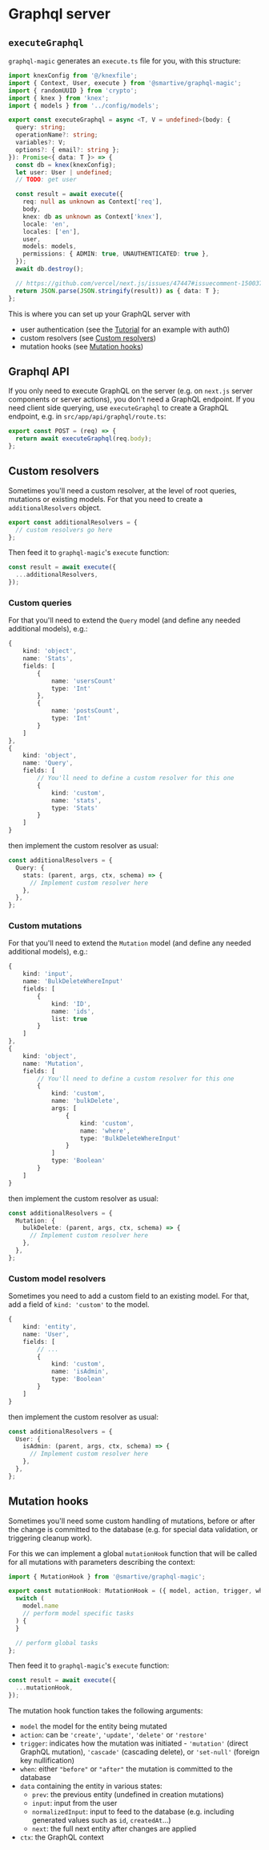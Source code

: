 # Graphql server

## `executeGraphql`

`graphql-magic` generates an `execute.ts` file for you, with this structure:

```ts
import knexConfig from '@/knexfile';
import { Context, User, execute } from '@smartive/graphql-magic';
import { randomUUID } from 'crypto';
import { knex } from 'knex';
import { models } from '../config/models';

export const executeGraphql = async <T, V = undefined>(body: {
  query: string;
  operationName?: string;
  variables?: V;
  options?: { email?: string };
}): Promise<{ data: T }> => {
  const db = knex(knexConfig);
  let user: User | undefined;
  // TODO: get user

  const result = await execute({
    req: null as unknown as Context['req'],
    body,
    knex: db as unknown as Context['knex'],
    locale: 'en',
    locales: ['en'],
    user,
    models: models,
    permissions: { ADMIN: true, UNAUTHENTICATED: true },
  });
  await db.destroy();

  // https://github.com/vercel/next.js/issues/47447#issuecomment-1500371732
  return JSON.parse(JSON.stringify(result)) as { data: T };
};
```

This is where you can set up your GraphQL server with

- user authentication (see the [Tutorial](./tutorial) for an example with auth0)
- custom resolvers (see [Custom resolvers](#custom-resolvers))
- mutation hooks (see [Mutation hooks](#mutation-hooks))

## Graphql API

If you only need to execute GraphQL on the server (e.g. on `next.js` server components or server actions), you don't need a GraphQL endpoint.
If you need client side querying, use `executeGraphql` to create a GraphQL endpoint, e.g. in `src/app/api/graphql/route.ts`:

```ts
export const POST = (req) => {
  return await executeGraphql(req.body);
};
```

## Custom resolvers

Sometimes you'll need a custom resolver, at the level of root queries, mutations or existing models. For that you need to create a `additionalResolvers` object.

```ts
export const additionalResolvers = {
  // custom resolvers go here
};
```

Then feed it to `graphql-magic`'s `execute` function:

```ts
const result = await execute({
  ...additionalResolvers,
});
```

### Custom queries

For that you'll need to extend the `Query` model (and define any needed additional models), e.g.:

```ts
{
    kind: 'object',
    name: 'Stats',
    fields: [
        {
            name: 'usersCount'
            type: 'Int'
        },
        {
            name: 'postsCount',
            type: 'Int'
        }
    ]
},
{
    kind: 'object',
    name: 'Query',
    fields: [
        // You'll need to define a custom resolver for this one
        {
            kind: 'custom',
            name: 'stats',
            type: 'Stats'
        }
    ]
}
```

then implement the custom resolver as usual:

```ts
const additionalResolvers = {
  Query: {
    stats: (parent, args, ctx, schema) => {
      // Implement custom resolver here
    },
  },
};
```

### Custom mutations

For that you'll need to extend the `Mutation` model (and define any needed additional models), e.g.:

```ts
{
    kind: 'input',
    name: 'BulkDeleteWhereInput'
    fields: [
        {
            kind: 'ID',
            name: 'ids',
            list: true
        }
    ]
},
{
    kind: 'object',
    name: 'Mutation',
    fields: [
        // You'll need to define a custom resolver for this one
        {
            kind: 'custom',
            name: 'bulkDelete',
            args: [
                {
                    kind: 'custom',
                    name: 'where',
                    type: 'BulkDeleteWhereInput'
                }
            ]
            type: 'Boolean'
        }
    ]
}
```

then implement the custom resolver as usual:

```ts
const additionalResolvers = {
  Mutation: {
    bulkDelete: (parent, args, ctx, schema) => {
      // Implement custom resolver here
    },
  },
};
```

### Custom model resolvers

Sometimes you need to add a custom field to an existing model. For that, add a field of `kind: 'custom'` to the model.

```ts
{
    kind: 'entity',
    name: 'User',
    fields: [
        // ...
        {
            kind: 'custom',
            name: 'isAdmin',
            type: 'Boolean'
        }
    ]
}
```

then implement the custom resolver as usual:

```ts
const additionalResolvers = {
  User: {
    isAdmin: (parent, args, ctx, schema) => {
      // Implement custom resolver here
    },
  },
};
```

## Mutation hooks

Sometimes you'll need some custom handling of mutations, before or after the change is committed to the database (e.g. for special data validation, or triggering cleanup work).

For this we can implement a global `mutationHook` function that will be called for all mutations with parameters describing the context:

```ts
import { MutationHook } from '@smartive/graphql-magic';

export const mutationHook: MutationHook = ({ model, action, trigger, when, data, ctx }) => {
  switch (
    model.name
    // perform model specific tasks
  ) {
  }

  // perform global tasks
};
```

Then feed it to `graphql-magic`'s `execute` function:

```ts
const result = await execute({
  ...mutationHook,
});
```

The mutation hook function takes the following arguments:

- `model` the model for the entity being mutated
- `action`: can be `'create'`, `'update'`, `'delete'` or `'restore'`
- `trigger`: indicates how the mutation was initiated - `'mutation'` (direct GraphQL mutation), `'cascade'` (cascading delete), or `'set-null'` (foreign key nullification)
- `when`: either `"before"` or `"after"` the mutation is committed to the database
- `data` containing the entity in various states:
  - `prev`: the previous entity (undefined in creation mutations)
  - `input`: input from the user
  - `normalizedInput`: input to feed to the database (e.g. including generated values such as `id`, `createdAt`...)
  - `next`: the full next entity after changes are applied
- `ctx`: the GraphQL context
